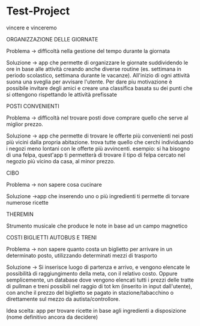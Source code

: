 # Test-Project
vincere e vinceremo

ORGANIZZAZIONE DELLE GIORNATE 

Problema -> difficoltà nella gestione del tempo durante la giornata

Soluzione -> app che permette di organizzare le giornate suddividendo le ore in base alle attività creando anche diverse routine (es. settimana in periodo scolastico, settimana durante le vacanze). All'inizio di ogni attività suona una sveglia per avvisare l'utente. Per dare piu motivazione è possibile invitare degli amici e creare una classifica basata su dei punti che si ottengono rispettando le attività prefissate

POSTI CONVENIENTI

Problema -> difficoltà nel trovare posti dove comprare quello che serve al miglior prezzo.

Soluzione -> app che permette di trovare le offerte più convenienti nei posti più vicini dalla propria abitazione.
             trova tutte quello che cerchi individuando i negozi meno lontani con le offerte più avvincenti.
             esempio: si ha bisogno di una felpa, quest'app ti permetterà di trovare il tipo di felpa cercato nel negozio più vicino da casa, al minor prezzo.


CIBO

Problema -> non sapere cosa cucinare

Soluzione ->app che inserendo uno o più ingredienti ti permette di torvare numerose ricette 

THEREMIN

Strumento musicale che produce le note in base ad un campo magnetico

COSTI BIGLIETTI AUTOBUS E TRENI

Problema -> non sapere quanto costa un biglietto per arrivare in un determinato posto, utilizzando determinati mezzi di trasporto

Soluzione -> Si inserisce luogo di partenza e arrivo, e vengono elencate le possibilità di raggiungimento della meta, con il relativo costo.
Oppure semplicemente, un database dove vengono elencati tutti i prezzi delle tratte di pullman e treni possibili nel raggio di tot km (inserito in input dall'utente), con anche il prezzo del biglietto se pagato in stazione/tabacchino o direttamente sul mezzo da autista/controllore.



Idea scelta: app per trovare ricette in base agli ingredienti a disposizione (nome definitivo ancora da decidere)
